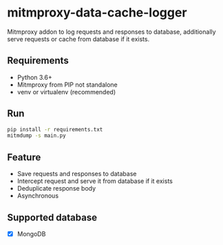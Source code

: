 # mitmproxy-data-cache-logger

Mitmproxy addon to log requests and responses to database, additionally serve requests or cache from database if it exists.

## Requirements

- Python 3.6+
- Mitmproxy from PIP not standalone
- venv or virtualenv (recommended)

## Run

```bash
pip install -r requirements.txt
mitmdump -s main.py
```

## Feature

- Save requests and responses to database
- Intercept request and serve it from database if it exists
- Deduplicate response body
- Asynchronous

## Supported database

- [x] MongoDB
